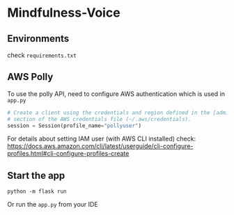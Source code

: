# Mindfulness-Voice

## Environments
check `requirements.txt`

## AWS Polly
To use the polly API, need to configure AWS authentication which is used in `app.py`
```python
# Create a client using the credentials and region defined in the [adminuser]
# section of the AWS credentials file (~/.aws/credentials).
session = Session(profile_name="pollyuser")
```
For details about setting IAM user (with AWS CLI installed) check: https://docs.aws.amazon.com/cli/latest/userguide/cli-configure-profiles.html#cli-configure-profiles-create

## Start the app

```shell
python -m flask run
```
Or run the `app.py` from your IDE
